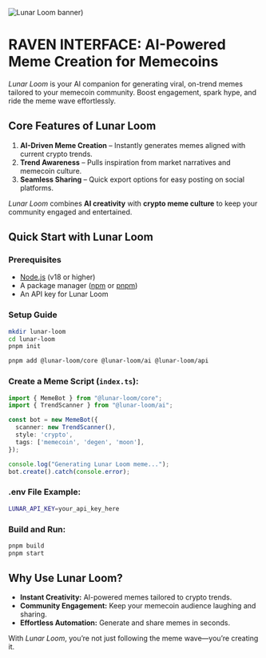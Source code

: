 ![Lunar Loom banner](https://github.com/Devhubexe/Raven/blob/e20b95ebe4bd0a957b3795489e08ed10c3c71e66/image.png))

# RAVEN INTERFACE: AI-Powered Meme Creation for Memecoins

*Lunar Loom* is your AI companion for generating viral, on-trend memes tailored to your memecoin community. Boost engagement, spark hype, and ride the meme wave effortlessly.

## **Core Features of Lunar Loom**
1. **AI-Driven Meme Creation** – Instantly generates memes aligned with current crypto trends.
2. **Trend Awareness** – Pulls inspiration from market narratives and memecoin culture.
3. **Seamless Sharing** – Quick export options for easy posting on social platforms.

*Lunar Loom* combines **AI creativity** with **crypto meme culture** to keep your community engaged and entertained.

## **Quick Start with Lunar Loom**
### **Prerequisites**
- [Node.js](https://nodejs.org/) (v18 or higher)
- A package manager ([npm](https://www.npmjs.com/) or [pnpm](https://pnpm.io/))
- An API key for Lunar Loom

### **Setup Guide**
```bash
mkdir lunar-loom
cd lunar-loom
pnpm init
```
```bash
pnpm add @lunar-loom/core @lunar-loom/ai @lunar-loom/api
```
### **Create a Meme Script** (`index.ts`):
```typescript
import { MemeBot } from "@lunar-loom/core";
import { TrendScanner } from "@lunar-loom/ai";

const bot = new MemeBot({
  scanner: new TrendScanner(),
  style: 'crypto',
  tags: ['memecoin', 'degen', 'moon'],
});

console.log("Generating Lunar Loom meme...");
bot.create().catch(console.error);
```
### **.env File Example:**
```bash
LUNAR_API_KEY=your_api_key_here
```
### **Build and Run:**
```bash
pnpm build
pnpm start
```

## **Why Use Lunar Loom?**
- **Instant Creativity:** AI-powered memes tailored to crypto trends.
- **Community Engagement:** Keep your memecoin audience laughing and sharing.
- **Effortless Automation:** Generate and share memes in seconds.

With *Lunar Loom*, you’re not just following the meme wave—you’re creating it.


